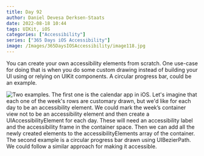 ```yaml
---
title: Day 92
author: Daniel Devesa Derksen-Staats
date: 2022-08-18 10:44
tags: UIKit, iOS
categories: ["Accessibility"]
series: ["365 Days iOS Accessibility"]
image: /Images/365DaysIOSAccessibility/image118.jpg
---
```


You can create  your own accessibility elements from scratch. One use-case for doing that is when you do some custom drawing instead of building your UI using or relying on UIKit components. A circular progress bar, could be an example.

![Two examples. The first one is the calendar app in iOS. Let's imagine that each one of the week's rows are customary drawn, but we'd like for each day to be an accessibility element. We could mark the week’s container view not to be an accessibility element and then create a UIAccessibilityElement for each day. These will need an accessibility label and the accessibility frame in the container space. Then we can add all the newly created elements to the accessibilityElements array of the container. The second example is a circular progress bar drawn using UIBezierPath. We could follow a similar approach for making it accessible.](/Images/365DaysIOSAccessibility/image118.jpg)
